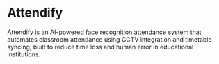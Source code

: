 # Attendify
Attendify is an AI-powered face recognition attendance system that automates classroom attendance using CCTV integration and timetable syncing, built to reduce time loss and human error in educational institutions.
